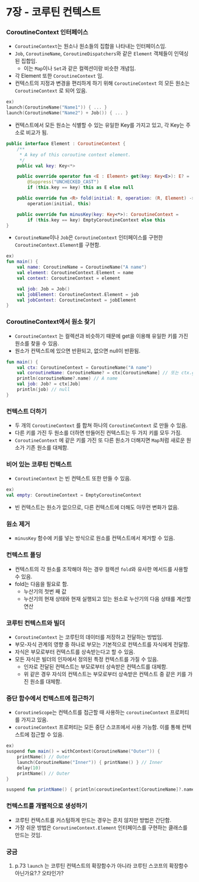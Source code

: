 # 7장 - 코루틴 컨텍스트

### CoroutineContext 인터페이스

- `CoroutineContext`는 원소나 원소들의 집합을 나타내는 인터페이스임.
- `Job`, `CoroutineName`, `CoroutineDispatchers`와 같은 `Element` 객체들이 인덱싱된 집합임.
    - 이는 `Map`이나 `Set`과 같은 컬렉션이랑 비슷한 개념임.
- 각 Element 또한 `CoroutineContext` 임.
- 컨텍스트의 지정과 변경을 편리하게 하기 위해 `CoroutineContext` 의 모든 원소는 `CoroutineContext` 로 되어 있음.

```kotlin
ex)
launch(CoroutineName("Name1")) { ... }
launch(CoroutineName("Name2") + Job()) { ... }
```

- 컨텍스트에서 모든 원소는 식별할 수 있는 유일한 Key를 가지고 있고, 각 Key는 주소로 비교가 됨.

```kotlin
public interface Element : CoroutineContext {
    /**
     * A key of this coroutine context element.
     */
    public val key: Key<*>

    public override operator fun <E : Element> get(key: Key<E>): E? =
        @Suppress("UNCHECKED_CAST")
        if (this.key == key) this as E else null

    public override fun <R> fold(initial: R, operation: (R, Element) -> R): R =
        operation(initial, this)

    public override fun minusKey(key: Key<*>): CoroutineContext =
        if (this.key == key) EmptyCoroutineContext else this
}
```

- `CoroutineName`이나 `Job`은 `CoroutineContext` 인터페이스를 구현한 `CoroutineContext.Element`를 구현함.

```kotlin
ex)
fun main() {
    val name: CoroutineName = CoroutineName("A name")
    val element: CoroutineContext.Element = name
    val context: CoroutineContext = element

    val job: Job = Job()
    val jobElement: CoroutineContext.Element = job
    val jobContext: CoroutineContext = jobElement
}
```

### CoroutineContext에서 원소 찾기

- `CoroutineContext` 는 컬렉션과 비슷하기 때문에 get을 이용해 유일한 키를 가진 원소를 찾을 수 있음.
- 원소가 컨텍스트에 있으면 반환되고, 없으면 null이 반환됨.

```kotlin
fun main() {
    val ctx: CoroutineContext = CoroutineName("A name")
    val coroutineName: CoroutineName? = ctx[CoroutineName] // 또는 ctx.get(CoroutineName)
    println(coroutineName?.name) // A name
    val job: Job? = ctx[Job]
    println(job) // null
}
```

### 컨텍스트 더하기

- 두 개의 `CoroutineContext` 를 합쳐 하나의 `CoroutineContext` 로 만들 수 있음.
- 다른 키를 가진 두 원소를 더하면 만들어진 컨텍스트는 두 가지 키를 모두 가짐.
- `CoroutineContext` 에 같은 키를 가진 또 다른 원소가 더해지면 `Map`처럼 새로운 원소가 기존 원소를 대체함.

### 비어 있는 코루틴 컨텍스트

- `CoroutineContext` 는 빈 컨텍스트 또한 만들 수 있음.

```kotlin
ex)
val empty: CoroutineContext = EmptyCoroutineContext
```

- 빈 컨텍스트는 원소가 없으므로, 다른 컨텍스트에 더해도 아무런 변화가 없음.

### 원소 제거

- `minusKey` 함수에 키를 넣는 방식으로 원소를 컨텍스트에서 제거할 수 있음.

### 컨텍스트 폴딩

- 컨텍스트의 각 원소를 조작해야 하는 경우 컬렉션 `fold`와 유사한 메서드를 사용할 수 있음.
- fold는 다음을 필요로 함.
    - 누산기의 첫번 째 값
    - 누산기의 현재 상태와 현재 실행되고 있는 원소로 누산기의 다음 상태를 계산할 연산

### 코루틴 컨텍스트와 빌더

- `CoroutineContext` 는 코루틴의 데이터를 저장하고 전달하는 방법임.
- 부모-자식 관계의 영향 중 하나로 부모는 기본적으로 컨텍스트를 자식에게 전달함.
- 자식은 부모로부터 컨텍스트를 상속받는다고 할 수 있음.
- 모든 자식은 빌더의 인자에서 정의된 특정 컨텍스트를 가질 수 있음.
    - 인자로 전달된 컨텍스트는 부모로부터 상속받은 컨텍스트를 대체함.
    - 위 같은 경우 자식의 컨텍스트는 부모로부터 상속받은 컨텍스트 중 같은 키를 가진 원소를 대체함.

### 중단 함수에서 컨텍스트에 접근하기

- `CoroutineScope`는 컨텍스트를 접근할 때 사용하는 `coroutineContext` 프로퍼티를 가지고 있음.
- `coroutineContext` 프로퍼티는 모든 중단 스코프에서 사용 가능함. 이를 통해 컨텍스트에 접근할 수 있음.

```kotlin
ex)
suspend fun main() = withContext(CoroutineName("Outer")) {
    printName() // Outer
    launch(CoroutineName("Inner")) { printName() } // Inner
    delay(10)
    printName() // Outer
}

suspend fun printName() { println(coroutineContext[CoroutineName]?.name) }
```

### 컨텍스트를 개별적으로 생성하기

- 코루틴 컨텍스트를 커스텀하게 만드는 경우는 흔치 않지만 방법은 간단함.
- 가장 쉬운 방법은 `CoroutineContext.Element` 인터페이스를 구현하는 클래스를 만드는 것임.

### 궁금

1. p.73 `launch` 는 코루틴 컨텍스트의 확장함수가 아니라 코루틴 스코프의 확장함수 아닌가요?.? 오타인가?
